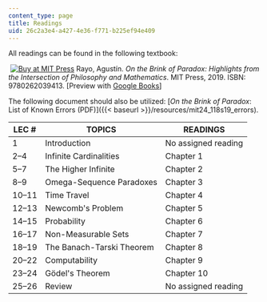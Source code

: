 ```yaml
---
content_type: page
title: Readings
uid: 26c2a3e4-a427-4e36-f771-b225ef94e409
---
```


All readings can be found in the following textbook: 

 [![Buy at MIT Press](/images/mp_logo.gif)](https://mitpress.mit.edu/9780262039413) Rayo, Agustín. _On the Brink of Paradox: Highlights from the Intersection of Philosophy and Mathematics_. MIT Press, 2019. ISBN: 9780262039413. \[Preview with [Google Books](https://books.google.com/books?id=nxyNDwAAQBAJ&pg=PAfrontcover#v=onepage&q&f=false)\]

The following document should also be utilized: [_On the Brink of Paradox_: List of Known Errors (PDF)]({{< baseurl >}}/resources/mit24_118s19_errors).

| LEC # | TOPICS | READINGS |
| --- | --- | --- |
| 1 | Introduction | No assigned reading |
| 2–4 | Infinite Cardinalities  | Chapter 1  |
| 5–7 | The Higher Infinite  | Chapter 2  |
| 8–9 | Omega-Sequence Paradoxes | Chapter 3  |
| 10–11 | Time Travel  | Chapter 4 |
| 12–13 | Newcomb's Problem  | Chapter 5 |
| 14–15 | Probability | Chapter 6 |
| 16–17 | Non-Measurable Sets  | Chapter 7 |
| 18–19 | The Banach-Tarski Theorem | Chapter 8 |
| 20–22 | Computability  | Chapter 9 |
| 23–24 | Gödel's Theorem  | Chapter 10 |
| 25–26 | Review  | No assigned reading